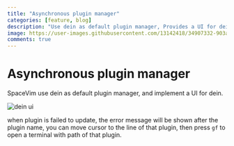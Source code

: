 ```yaml
---
title: "Asynchronous plugin manager"
categories: [feature, blog]
description: "Use dein as default plugin manager, Provides a UI for dein, Install and update plugin asynchronously, Show process status on the fly"
image: https://user-images.githubusercontent.com/13142418/34907332-903ae968-f842-11e7-8ac9-07fcc9940a53.gif
comments: true
---
```



# Asynchronous plugin manager

SpaceVim use dein as default plugin manager, and implement a UI for dein. 

![dein ui](https://user-images.githubusercontent.com/13142418/34907332-903ae968-f842-11e7-8ac9-07fcc9940a53.gif)

when plugin is failed to update, the error message will be shown after the plugin name, you can move cursor to the line of that plugin, then press `gf` to open a terminal with path of that plugin.
